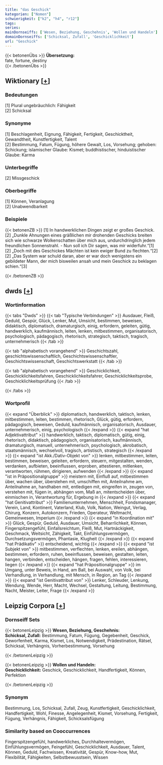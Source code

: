 ```yaml
---
title: "das Geschick"
kategorien: ["Nomen"]
schwierigkeit: ["k2", "h4", "r12"]
tags:
series:
mainDornseiffs: ['Wesen, Beziehung, Geschehnis', 'Wollen und Handeln']
domainDornseiffs: ['Schicksal, Zufall', 'Geschicklichkeit']
url: "Geschick"
---
```


{{< betonenÜbs >}}
**Übersetzung:**  
fate, fortune, destiny  
{{< /betonenÜbs >}}

## Wiktionary [[+](https://de.wiktionary.org/wiki/Geschick)]

### Bedeutungen
[1] Plural ungebräuchlich: Fähigkeit  
[2] Schicksal  

### Synonyme
[1] Beschlagenheit, Eignung, Fähigkeit, Fertigkeit, Geschicktheit, Gewandtheit, Kunstfertigkeit, Talent  
[2] Bestimmung, Fatum, Fügung, höhere Gewalt, Los, Vorsehung; gehoben: Schickung; islamischer Glaube: Kismet; buddhistischer, hinduistischer Glaube: Karma  

### Unterbegriffe
[2] Missgeschick  

### Oberbegriffe
[1] Können, Veranlagung  
[2] Unabwendbarkeit  

### Beispiele
{{< betonenZB >}}
[1] In handwerklichen Dingen zeigt er großes Geschick.  
[2] „Dunkle Ahnungen eines gräßlichen mir drohenden Geschicks breiten sich wie schwarze Wolkenschatten über mich aus, undurchdringlich jedem freundlichen Sonnenstrahl. - Nun soll ich Dir sagen, was mir widerfuhr.“[1]  
[2] „Doch mit des Geschickes Mächten ist kein ewiger Bund zu flechten.“[2]  
[2] „Das System war schuld daran, aber er war doch wenigstens ein gebildeter Mann, der mich bisweilen ansah und mein Geschick zu beklagen schien.“[3]  

{{< /betonenZB >}}


## dwds [[+](https://www.dwds.de/wb/Geschick)]

### Wortinformation
{{< tabs "Dwds" >}}
{{< tab "Typische Verbindungen" >}}
Ausdauer, Fleiß, Geduld, Gespür, Glück, Lenker, Mut, Umsicht, bestimmen, beweisen, didaktisch, diplomatisch, dramaturgisch, einig, erfordern, geleiten, gütig, handwerklich, kaufmännisch, leiten, lenken, mitbestimmen, organisatorisch, psychologisch, pädagogisch, rhetorisch, strategisch, taktisch, tragisch, unternehmerisch
{{< /tab >}}

{{< tab "alphabetisch vorangehend" >}}
Geschichtszahl, geschichtswissenschaftlich, Geschichtswissenschaftler, Geschichtswissenschaft, Geschichtswerkstatt
{{< /tab >}}

{{< tab "alphabetisch vorangehend" >}}
Geschicklichkeit, Geschicklichkeitsfahren, Geschicklichkeitsfahrer, Geschicklichkeitsprobe, Geschicklichkeitsprüfung
{{< /tab >}}

{{< /tabs >}}

### Wortprofil
{{< expand "Überblick" >}} diplomatisch, handwerklich, taktisch, lenken, mitbestimmen, leiten, bestimmen, rhetorisch, Glück, gütig, erfordern, pädagogisch, beweisen, Geduld, kaufmännisch, organisatorisch, Ausdauer, unternehmerisch, einig, psychologisch {{< /expand >}}
{{< expand "hat Adjektivattribut" >}} handwerklich, taktisch, diplomatisch, gütig, einig, rhetorisch, didaktisch, pädagogisch, organisatorisch, kaufmännisch, dramaturgisch, manuell, unternehmerisch, psychologisch, akrobatisch, staatsmännisch, wechselvoll, tragisch, artistisch, strategisch {{< /expand >}}
{{< expand "ist Akk./Dativ-Objekt von" >}} lenken, mitbestimmen, leiten, bestimmen, beweisen, geleiten, erfordern, steuern, mitgestalten, wenden, verdanken, aufbieten, beeinflussen, erproben, attestieren, mitlenken, verantworten, rühmen, dirigieren, aufwenden {{< /expand >}}
{{< expand "ist in Präpositionalgruppe" >}} meistern mit, Einfluß auf, mitbestimmen über, wachen über, überstehen mit, umschiffen mit, Anteilnahme am, Anteilnahme an, handhaben mit, entledigen mit, eingreifen in, zeugen von, verstehen mit, fügen in, abhängen vom, Maß an, mitentscheiden über, einmischen in, Verantwortung für, Ergebung in {{< /expand >}}
{{< expand "hat Genitivattribut" >}} Familienunternehmen, Menschheit, Fondsmanager, Verein, Land, Kontinent, Vaterland, Klub, Volk, Nation, Weingut, Verlag, Chirurg, Konzern, Autokonzern, Frieden, Operateur, Weltmacht, Gemeinwesen, Imperium {{< /expand >}}
{{< expand "in Koordination mit" >}} Glück, Gespür, Geduld, Ausdauer, Umsicht, Beharrlichkeit, Können, Fingerspitzengefühl, Einfallsreichtum, Fleiß, Mut, Hartnäckigkeit, Geschmack, Weitsicht, Zähigkeit, Takt, Einfühlungsvermögen, Durchsetzungsvermögen, Phantasie, Klugheit {{< /expand >}}
{{< expand "hat Prädikativ" >}} entscheidend, wichtig {{< /expand >}}
{{< expand "ist Subjekt von" >}} mitbestimmen, verflechten, lenken, ereilen, abhängen, bestimmen, erfordern, ruhen, beeinflussen, beweisen, gestalten, leiten, hangen, verbinden, entscheiden, hängen, fragen, fehlen, interessieren, liegen {{< /expand >}}
{{< expand "hat Präpositionalgruppe" >}} im Umgang, unter Beweis, in Hand, am Ball, bei Auswahl, von Volk, bei Verhandlung, in Verhandlung, mit Mensch, in Region, an Tag {{< /expand >}}
{{< expand "ist Genitivattribut von" >}} Lenker, Schleuder, Lenkung, Wendung, Wende, Herr, Macht, Wechsel, Gestaltung, Leitung, Bestimmung, Nacht, Meister, Leiter, Frage {{< /expand >}}

## Leipzig Corpora [[+](https://corpora.uni-leipzig.de/en/res?word=Geschick&corpusId=deu_newscrawl-public_2018)]

### Dornseiff Sets
{{< betonenLeipzig >}}
**Wesen, Beziehung, Geschehnis:**  
**Schicksal, Zufall:** Bestimmung, Fatum, Fügung, Gegebenheit, Geschick, Geworfenheit, Karma, Kismet, Los, Notwendigkeit, Prädestination, Rätsel, Schicksal, Verhängnis, Vorherbestimmung, Vorsehung  

{{< /betonenLeipzig >}}


{{< betonenLeipzig >}}
**Wollen und Handeln:**  
**Geschicklichkeit:** Geschick, Geschicklichkeit, Handfertigkeit, Können, Perfektion  

{{< /betonenLeipzig >}}

### Synonym
Bestimmung, Los, Schicksal, Zufall, Zeug, Kunstfertigkeit, Geschicklichkeit, Handfertigkeit, Wohl, Finesse, Angelegenheit, Kismet, Vorsehung, Fertigkeit, Fügung, Verhängnis, Fähigkeit, Schicksalsfügung


### Similarity based on Cooccurrences
Fingerspitzengefühl, handwerkliches, Durchhaltevermögen, Einfühlungsvermögen, Feingefühl, Geschicklichkeit, Ausdauer, Talent, Können, Geduld, Fachwissen, Kreativität, Gespür, Know-how, Mut, Flexibilität, Fähigkeiten, Selbstbewusstsein, Wissen

